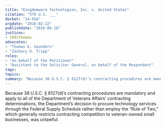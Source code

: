 ```yaml
---
title: "Kingdomware Technologies, Inc. v. United States"
citation: "579 U.S. ___"
docket: "14-916"
argdate: "2016-02-22"
publishdate: "2016-06-16"
justices:
- 1991thomas
advocates:
- "Thomas G. Saunders"
- "Zachary D. Tripp"
roles:
- "on behalf of the Petitioner"
- "Assistant to the Solicitor General, on behalf of the Respondent"
tags:
topics:
summary: "Because 38 U.S.C. § 8127(d)’s contracting procedures are mandatory and apply to all of the Department of Veterans Affairs’ contracting determinations, the Department’s decision to procure technology services through the Federal Supply Schedule rather than employ the “Rule of Two,” which generally restricts contracting competition to veteran-owned small businesses, was unlawful."
---
```

Because 38 U.S.C. § 8127(d)’s contracting procedures are mandatory and apply to all of the Department of Veterans Affairs’ contracting determinations, the Department’s decision to procure technology services through the Federal Supply Schedule rather than employ the “Rule of Two,” which generally restricts contracting competition to veteran-owned small businesses, was unlawful.

